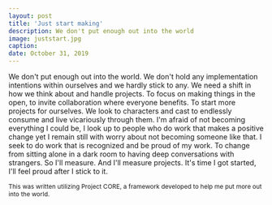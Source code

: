 ```yaml
---
layout: post
title: 'Just start making'
description: We don't put enough out into the world
image: juststart.jpg
caption: 
date: October 31, 2019
---
```


We don't put enough out into the world. We don't hold any implementation intentions within ourselves and we hardly stick to any. We need a shift in how we think about and handle projects. To focus on making things in the open, to invite collaboration where everyone benefits. To start more projects for ourselves. We look to characters and cast to endlessly consume and live vicariously through them. I'm afraid of not becoming everything I could be, I look up to people who do work that makes a positive change yet I remain still with worry about not becoming someone like that. I seek to do work that is recognized and be proud of my work. To change from sitting alone in a dark room to having deep conversations with strangers. So I'll measure. And I'll measure projects. It's time I got started, I'll feel proud after I stick to it.

<span style="font-size: 12px;">This was written utilizing Project CORE, a framework developed to help me put more out into the world.</span>